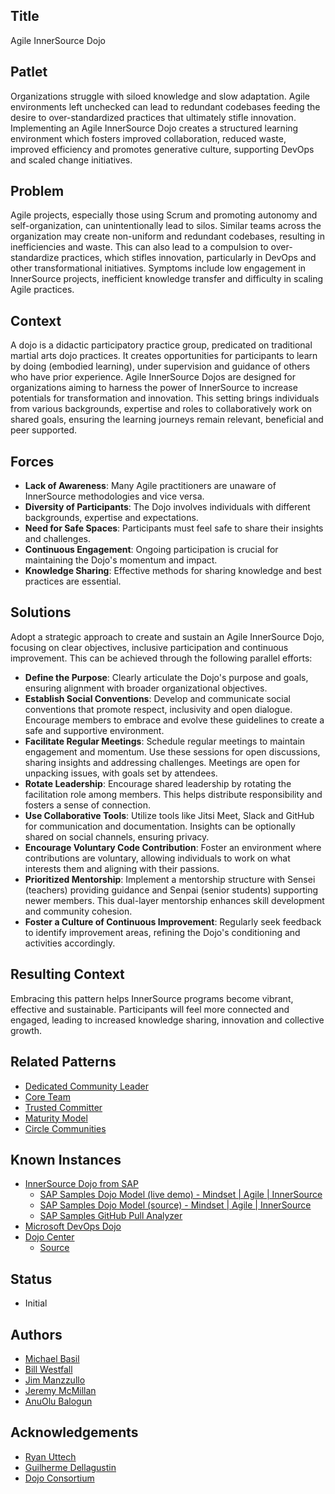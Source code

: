 ## Title

Agile InnerSource Dojo

## Patlet

Organizations struggle with siloed knowledge and slow adaptation. Agile environments left unchecked can lead to redundant codebases feeding the desire to over-standardized practices that ultimately stifle innovation. Implementing an Agile InnerSource Dojo creates a structured learning environment which fosters improved collaboration, reduced waste, improved efficiency and promotes generative culture, supporting DevOps and scaled change initiatives.

## Problem

Agile projects, especially those using Scrum and promoting autonomy and self-organization, can unintentionally lead to silos.  Similar teams across the organization may create non-uniform and redundant codebases, resulting in inefficiencies and waste.  This can also lead to a compulsion to over-standardize practices, which stifles innovation, particularly in DevOps and other transformational initiatives.  Symptoms include low engagement in InnerSource projects, inefficient knowledge transfer and difficulty in scaling Agile practices.

## Context

A dojo is a didactic participatory practice group, predicated on traditional martial arts dojo practices. It creates opportunities for participants to learn by doing (embodied learning), under supervision and guidance of others who have prior experience. Agile InnerSource Dojos are designed for organizations aiming to harness the power of InnerSource to increase potentials for transformation and innovation.  This setting brings individuals from various backgrounds, expertise and roles to collaboratively work on shared goals, ensuring the learning journeys remain relevant, beneficial and peer supported.  

## Forces

* **Lack of Awareness**: Many Agile practitioners are unaware of InnerSource methodologies and vice versa.
* **Diversity of Participants**: The Dojo involves individuals with different backgrounds, expertise and expectations.
* **Need for Safe Spaces**: Participants must feel safe to share their insights and challenges.
* **Continuous Engagement**: Ongoing participation is crucial for maintaining the Dojo's momentum and impact.
* **Knowledge Sharing**: Effective methods for sharing knowledge and best practices are essential.

## Solutions

Adopt a strategic approach to create and sustain an Agile InnerSource Dojo, focusing on clear objectives, inclusive participation and continuous improvement.  This can be achieved through the following parallel efforts:

* **Define the Purpose**: Clearly articulate the Dojo's purpose and goals, ensuring alignment with broader organizational objectives.
* **Establish Social Conventions**: Develop and communicate social conventions that promote respect, inclusivity and open dialogue.  Encourage members to embrace and evolve these guidelines to create a safe and supportive environment.
* **Facilitate Regular Meetings**: Schedule regular meetings to maintain engagement and momentum.  Use these sessions for open discussions, sharing insights and addressing challenges.  Meetings are open for unpacking issues, with goals set by attendees.
* **Rotate Leadership**: Encourage shared leadership by rotating the facilitation role among members.  This helps distribute responsibility and fosters a sense of connection.
* **Use Collaborative Tools**: Utilize tools like Jitsi Meet, Slack and GitHub for communication and documentation.  Insights can be optionally shared on social channels, ensuring privacy.
* **Encourage Voluntary Code Contribution**: Foster an environment where contributions are voluntary, allowing individuals to work on what interests them and aligning with their passions.
* **Prioritized Mentorship**: Implement a mentorship structure with Sensei (teachers) providing guidance and Senpai (senior students) supporting newer members. This dual-layer mentorship enhances skill development and community cohesion.
* **Foster a Culture of Continuous Improvement**: Regularly seek feedback to identify improvement areas, refining the Dojo's conditioning and activities accordingly.

## Resulting Context

Embracing this pattern helps InnerSource programs become vibrant, effective and sustainable.  Participants will feel more connected and engaged, leading to increased knowledge sharing, innovation and collective growth.

## Related Patterns

* [Dedicated Community Leader](https://patterns.innersourcecommons.org/p/dedicated-community-leader)
* [Core Team](https://patterns.innersourcecommons.org/p/core-team)
* [Trusted Committer](https://patterns.innersourcecommons.org/p/trusted-committer)
* [Maturity Model](https://patterns.innersourcecommons.org/p/maturity-model)
* [Circle Communities](https://patterns.innersourcecommons.org/p/circle-communities)

## Known Instances

* [InnerSource Dojo from SAP](https://www.youtube.com/watch?v=fXoVm5iTSCc)
  * [SAP Samples Dojo Model (live demo) - Mindset | Agile | InnerSource](https://sap-samples.github.io/dojo)
  * [SAP Samples Dojo Model (source) - Mindset | Agile | InnerSource](https://github.com/SAP-samples/dojo)
  * [SAP Samples GitHub Pull Analyzer](https://github.com/SAP-samples/github-pull-analyzer)
* [Microsoft DevOps Dojo](https://innersourcecommons.org/stories/microsoft)
* [Dojo Center](https://dojo.center)
  * [Source](https://github.com/dojo-center/dojo-center.github.io) 

## Status

* Initial

## Authors

* [Michael Basil](https://www.linkedin.com/in/michaelrbasil)
* [Bill Westfall](https://www.linkedin.com/in/bill-westfall-3268494)
* [Jim Manzzullo](https://www.linkedin.com/in/jimmanzzullo)
* [Jeremy McMillan](https://www.linkedin.com/in/jeremymcm)
* [AnuOlu Balogun](https://www.linkedin.com/in/anuolu)

## Acknowledgements

* [Ryan Uttech](https://www.linkedin.com/in/ryanuttech)
* [Guilherme Dellagustin](https://www.linkedin.com/in/dellagustin)
* [Dojo Consortium](https://dojoconsortium.org)
